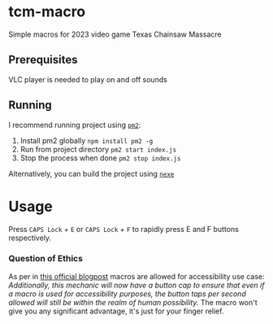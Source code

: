 # tcm-macro
Simple macros for 2023 video game Texas Chainsaw Massacre

## Prerequisites
VLC player is needed to play on and off sounds

## Running
I recommend running project using [`pm2`](https://www.npmjs.com/package/pm2):
1. Install pm2 globally `npm install pm2 -g`
2. Run from project directory `pm2 start index.js`
3. Stop the process when done `pm2 stop index.js`

Alternatively, you can build the project using [`nexe`](https://www.npmjs.com/package/nexe)

# Usage
Press `CAPS Lock` + `E` or `CAPS Lock` + `F` to rapidly press E and F buttons respectively.

### Question of Ethics
As per in [this official blogpost](https://www.txchainsawgame.com/hub/grapple-reworked-explained) macros are allowed for accessibility use case: 
*Additionally, this mechanic will now have a button cap to ensure that even if a macro is used for accessibility purposes, the button taps per second allowed will still be within the realm of human possibility.* The macro won't give you any significant advantage, it's just for your finger relief.